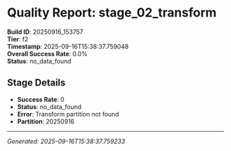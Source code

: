 # Quality Report: stage_02_transform

**Build ID**: 20250916_153757  
**Tier**: f2  
**Timestamp**: 2025-09-16T15:38:37.759048  
**Overall Success Rate**: 0.0%  
**Status**: no_data_found

## Stage Details

- **Success Rate**: 0
- **Status**: no_data_found
- **Error**: Transform partition not found
- **Partition**: 20250916

---
*Generated: 2025-09-16T15:38:37.759233*
